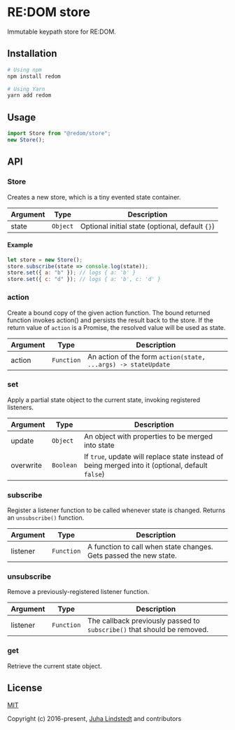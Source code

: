 # RE:DOM store

Immutable keypath store for RE:DOM.

## Installation

```bash
# Using npm
npm install redom

# Using Yarn
yarn add redom
```

## Usage

```js
import Store from "@redom/store";
new Store();
```

## API

### Store

Creates a new store, which is a tiny evented state container.

| Argument | Type     | Description                                     |
| -------- | -------- | ----------------------------------------------- |
| state    | `Object` | Optional initial state (optional, default `{}`) |

#### Example

```javascript
let store = new Store();
store.subscribe(state => console.log(state));
store.set({ a: "b" }); // logs { a: 'b' }
store.set({ c: "d" }); // logs { a: 'b', c: 'd' }
```

### action

Create a bound copy of the given action function.
The bound returned function invokes action() and persists the result back to the store.
If the return value of `action` is a Promise, the resolved value will be used as state.

| Argument | Type       | Description                                                   |
| -------- | ---------- | ------------------------------------------------------------- |
| action   | `Function` | An action of the form `action(state, ...args) -> stateUpdate` |

### set

Apply a partial state object to the current state, invoking registered listeners.

| Argument  | Type      | Description                                                                                      |
| --------- | --------- | ------------------------------------------------------------------------------------------------ |
| update    | `Object`  | An object with properties to be merged into state                                                |
| overwrite | `Boolean` | If `true`, update will replace state instead of being merged into it (optional, default `false`) |

### subscribe

Register a listener function to be called whenever state is changed. Returns an `unsubscribe()` function.

| Argument | Type       | Description                                                       |
| -------- | ---------- | ----------------------------------------------------------------- |
| listener | `Function` | A function to call when state changes. Gets passed the new state. |

### unsubscribe

Remove a previously-registered listener function.

| Argument | Type       | Description                                                             |
| -------- | ---------- | ----------------------------------------------------------------------- |
| listener | `Function` | The callback previously passed to `subscribe()` that should be removed. |

### get

Retrieve the current state object.

## License

[MIT](http://opensource.org/licenses/MIT)

Copyright (c) 2016-present, [Juha Lindstedt](https://github.com/pakastin) and contributors
